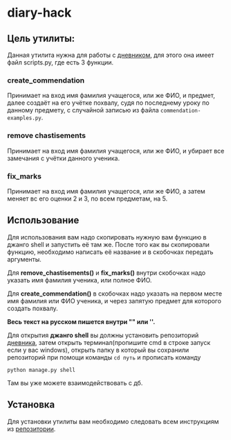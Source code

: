 # diary-hack

## Цель утилиты:

Данная утилита нужна для работы с [дневником](https://github.com/devmanorg/e-diary/tree/master), для этого она имеет файл scripts.py, где есть 3 функции.

### create_commendation

Принимает на вход имя фамилия учащегося, или же ФИО, и предмет, далее создаёт на его учётке похвалу, судя по последнему уроку по данному предмету, с случайной записью из файла ```commendation-examples.py```.

### remove chastisements

Принимает на вход имя фамилия учащегося, или же ФИО, и убирает все замечания с учётки данного ученика.

### fix_marks

Принимает на вход имя фамилия учащегося, или же ФИО, а затем меняет вс его оценки 2 и 3, по всем предметам, на 5.

## Использование

Для использования вам надо скопировать нужную вам функцию в джанго shell и запустить её там же. После того как вы скопировали функцию, необходимо написать её название и в скобочках передать аргументы.

Для **remove_chastisements()** и **fix_marks()** внутри скобочках надо указать имя фамилия ученика, или полное ФИО.

Для **create_commendation()** в скобочках надо указать на первом месте имя фамилия или ФИО ученика, и через запятую предмет для которого создать похвалу.

**Весь текст на русском пишется внутри "" или ''.**

Для открытия **джанго shell** вы должны установить репозиторий [дневника](https://github.com/devmanorg/e-diary/tree/master), затем открыть терминал(пропишите cmd в строке запуск если у вас windows), открыть папку в который вы сохранили репозиторий при помощи команды ```cd путь``` и прописать команду 

```python manage.py shell```

Там вы уже можете взаимодействовать с дб.

## Установка

Для установки утилиты вам необходимо следовать всем инструкциям из [репозитории](https://github.com/devmanorg/e-diary/tree/master).
